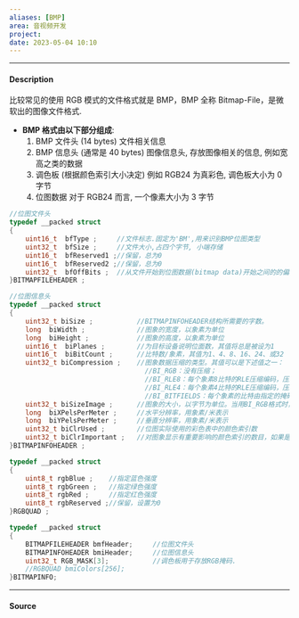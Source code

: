 ```yaml
---
aliases: [BMP]
area: 音视频开发
project: 
date: 2023-05-04 10:10
---
```

---
#### Description
比较常见的使用 RGB 模式的文件格式就是 BMP，BMP 全称 Bitmap-File，是微软出的图像文件格式.
- **BMP 格式由以下部分组成**:
    1. BMP 文件头 (14 bytes)
        文件相关信息
    2. BMP 信息头 (通常是 40 bytes)
        图像信息头, 存放图像相关的信息, 例如宽高之类的数据
    3. 调色板 (根据颜色索引大小决定)
        例如 RGB24 为真彩色, 调色板大小为 0 字节
    4. 位图数据
        对于 RGB24 而言, 一个像素大小为 3 字节

```cpp
//位图文件头
typedef __packed struct
{
    uint16_t  bfType ;     //文件标志.固定为'BM',用来识别BMP位图类型
    uint32_t  bfSize ;	   //文件大小,占四个字节, 小端存储
    uint16_t  bfReserved1 ;//保留，总为0
    uint16_t  bfReserved2 ;//保留，总为0
    uint32_t  bfOffBits ;  //从文件开始到位图数据(bitmap data)开始之间的的偏移量
}BITMAPFILEHEADER ;

//位图信息头
typedef __packed struct
{
    uint32_t biSize ;		   	//BITMAPINFOHEADER结构所需要的字数。
    long  biWidth ;		   	    //图象的宽度，以象素为单位
    long  biHeight ;	   	    //图象的高度，以象素为单位
    uint16_t  biPlanes ;	    //为目标设备说明位面数，其值将总是被设为1 
    uint16_t  biBitCount ;	   	//比特数/象素，其值为1、4、8、16、24、或32
    uint32_t biCompression ;  	//图象数据压缩的类型。其值可以是下述值之一：
	                              //BI_RGB：没有压缩；
	                              //BI_RLE8：每个象素8比特的RLE压缩编码，压缩格式由2字节组成(重复象素计数和颜色索引)；  
                                  //BI_RLE4：每个象素4比特的RLE压缩编码，压缩格式由2字节组成
  	                              //BI_BITFIELDS：每个象素的比特由指定的掩码决定。
    uint32_t biSizeImage ;		//图象的大小，以字节为单位。当用BI_RGB格式时，可设置为0  
    long  biXPelsPerMeter ;	    //水平分辨率，用象素/米表示
    long  biYPelsPerMeter ;	    //垂直分辨率，用象素/米表示
    uint32_t biClrUsed ;	  	//位图实际使用的彩色表中的颜色索引数
    uint32_t biClrImportant ; 	//对图象显示有重要影响的颜色索引的数目，如果是0，表示都重要。 
}BITMAPINFOHEADER ;

typedef __packed struct 
{
    uint8_t rgbBlue ;    //指定蓝色强度
    uint8_t rgbGreen ;	 //指定绿色强度 
    uint8_t rgbRed ;	 //指定红色强度 
    uint8_t rgbReserved ;//保留，设置为0 
}RGBQUAD ;

typedef __packed struct
{ 
	BITMAPFILEHEADER bmfHeader;     //位图文件头
	BITMAPINFOHEADER bmiHeader;     //位图信息头 
	uint32_t RGB_MASK[3];			//调色板用于存放RGB掩码.
	//RGBQUAD bmiColors[256];  
}BITMAPINFO; 


```
---
#### Source
